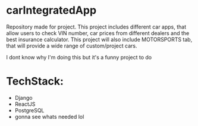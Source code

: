 # carIntegratedApp
Repository made for project. This project includes different car apps, that allow users to check VIN number, car prices from different dealers and the best insurance calculator. This project will also include MOTORSPORTS tab, that will provide a wide range of custom/project cars. 

I dont know why I'm doing this but it's a funny project to do

# TechStack:
* Django
* ReactJS
* PostgreSQL
* gonna see whats needed lol
